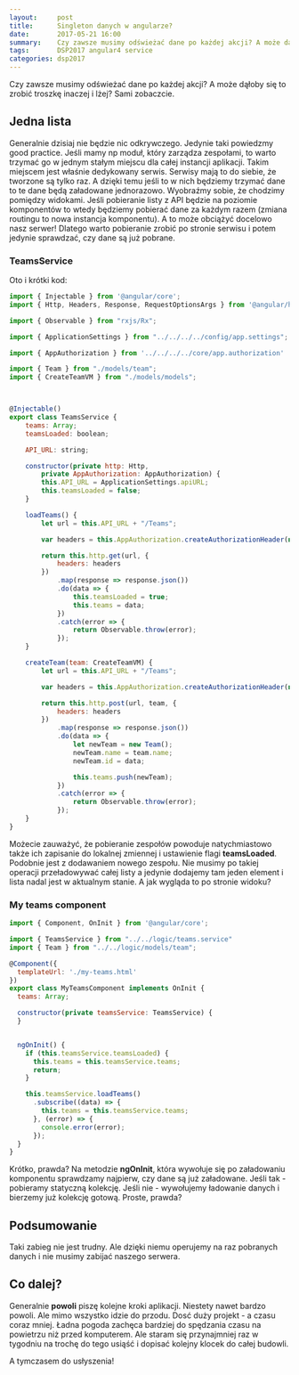 ```yaml
---
layout:     post
title:      Singleton danych w angularze?
date:       2017-05-21 16:00
summary:    Czy zawsze musimy odświeżać dane po każdej akcji? A może dąłoby się to zrobić troszkę inaczej i lżej? Sami zobaczcie.
tags:       DSP2017 angular4 service
categories: dsp2017
---
```


Czy zawsze musimy odświeżać dane po każdej akcji? A może dąłoby się to zrobić troszkę inaczej i lżej? Sami zobaczcie.

## Jedna lista ##

Generalnie dzisiaj nie będzie nic odkrywczego. Jedynie taki powiedzmy good practice. Jeśli mamy np moduł, który zarządza zespołami, to warto trzymać go w jednym stałym miejscu dla całej instancji aplikacji. Takim miejscem jest właśnie dedykowany serwis. Serwisy mają to do siebie, że tworzone są tylko raz. A dzięki temu jeśli to w nich będziemy trzymać dane to te dane będą załadowane jednorazowo. Wyobraźmy sobie, że chodzimy pomiędzy widokami. Jeśli pobieranie listy z API będzie na poziomie komponentów to wtedy będziemy pobierać dane za każdym razem (zmiana routingu to nowa instancja komponentu). A to może obciążyć docelowo nasz serwer! Dlatego warto pobieranie zrobić po stronie serwisu i potem jedynie sprawdzać, czy dane są już pobrane.

### TeamsService ###

Oto i krótki kod:

``` js
import { Injectable } from '@angular/core';
import { Http, Headers, Response, RequestOptionsArgs } from '@angular/http';

import { Observable } from "rxjs/Rx";

import { ApplicationSettings } from "../../../../config/app.settings";

import { AppAuthorization } from '../../../../core/app.authorization'

import { Team } from "./models/team";
import { CreateTeamVM } from "./models/models";



@Injectable()
export class TeamsService {
    teams: Array;
    teamsLoaded: boolean;

    API_URL: string;

    constructor(private http: Http,
        private AppAuthorization: AppAuthorization) {
        this.API_URL = ApplicationSettings.apiURL;
        this.teamsLoaded = false;
    }

    loadTeams() {
        let url = this.API_URL + "/Teams";

        var headers = this.AppAuthorization.createAuthorizationHeader(null);

        return this.http.get(url, {
            headers: headers
        })
            .map(response => response.json())
            .do(data => {
                this.teamsLoaded = true;
                this.teams = data;                
            })            
            .catch(error => {
                return Observable.throw(error);
            });
    }

    createTeam(team: CreateTeamVM) {
        let url = this.API_URL + "/Teams";

        var headers = this.AppAuthorization.createAuthorizationHeader(null);

        return this.http.post(url, team, {
            headers: headers
        })
            .map(response => response.json())
            .do(data => {
                let newTeam = new Team();
                newTeam.name = team.name;
                newTeam.id = data;

                this.teams.push(newTeam);                
            })            
            .catch(error => {
                return Observable.throw(error);
            });
    }
}
```

Możecie zauważyć, że pobieranie zespołów powoduje natychmiastowo także ich zapisanie do lokalnej zmiennej i ustawienie flagi **teamsLoaded**. Podobnie jest z dodawaniem nowego zespołu. Nie musimy po takiej operacji przeładowywać całej listy a jedynie dodajemy tam jeden element i lista nadal jest w aktualnym stanie. A jak wygląda to po stronie widoku?

### My teams component ###

```js
import { Component, OnInit } from '@angular/core';

import { TeamsService } from "../../logic/teams.service"
import { Team } from "../../logic/models/team";

@Component({
  templateUrl: './my-teams.html'
})
export class MyTeamsComponent implements OnInit {
  teams: Array;

  constructor(private teamsService: TeamsService) {
  }


  ngOnInit() {
    if (this.teamsService.teamsLoaded) {
      this.teams = this.teamsService.teams;
      return;
    }

    this.teamsService.loadTeams()
      .subscribe((data) => {
        this.teams = this.teamsService.teams;
      }, (error) => {
        console.error(error);
      });
  }
}
```

Krótko, prawda? Na metodzie **ngOnInit**, która wywołuje się po załadowaniu komponentu sprawdzamy najpierw, czy dane są już załadowane. Jeśli tak - pobieramy statyczną kolekcję. Jeśli nie - wywołujemy ładowanie danych i bierzemy już kolekcję gotową. Proste, prawda?

## Podsumowanie ##

Taki zabieg nie jest trudny. Ale dzięki niemu operujemy na raz pobranych danych i nie musimy zabijać naszego serwera.

## Co dalej? ##

Generalnie **powoli** piszę kolejne kroki aplikacji. Niestety nawet bardzo powoli. Ale mimo wszystko idzie do przodu. Dosć duży projekt - a czasu coraz mniej. Ładna pogoda zachęca bardziej do spędzania czasu na powietrzu niż przed komputerem. Ale staram się przynajmniej raz w tygodniu na trochę do tego usiąść i dopisać kolejny klocek do całej budowli. 

A tymczasem do usłyszenia!